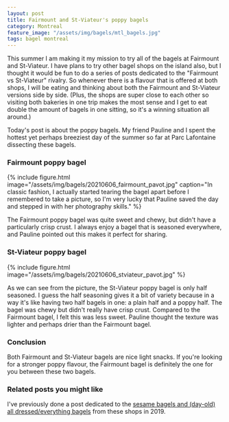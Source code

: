```yaml
---
layout: post
title: Fairmount and St-Viateur's poppy bagels
category: Montreal
feature_image: "/assets/img/bagels/mtl_bagels.jpg"
tags: bagel montreal
---
```


This summer I am making it my mission to try all of the bagels at Fairmount and St-Viateur. I have plans to try other bagel shops on the island also, but I thought it would be fun to do a series of posts dedicated to the "Fairmount vs St-Viateur" rivalry. So whenever there is a flavour that is offered at both shops, I will be eating and thinking about both the Fairmount and St-Viateur versions side by side. (Plus, the shops are super close to each other so visiting both bakeries in one trip makes the most sense and I get to eat double the amount of bagels in one sitting, so it's a winning situation all around.)

Today's post is about the poppy bagels. My friend Pauline and I spent the hottest yet perhaps breeziest day of the summer so far at Parc Lafontaine dissecting these bagels.

<h3>Fairmount poppy bagel</h3>

{% include figure.html image="/assets/img/bagels/20210606_fairmount_pavot.jpg" caption="In classic fashion, I actually started tearing the bagel apart before I remembered to take a picture, so I'm very lucky that Pauline saved the day and stepped in with her photography skills." %}

The Fairmount poppy bagel was quite sweet and chewy, but didn't have a particularly crisp crust. I always enjoy a bagel that is seasoned everywhere, and Pauline pointed out this makes it perfect for sharing.

<h3>St-Viateur poppy bagel</h3>

{% include figure.html image="/assets/img/bagels/20210606_stviateur_pavot.jpg" %}

As we can see from the picture, the St-Viateur poppy bagel is only half seasoned. I guess the half seasoning gives it a bit of variety because in a way it's like having two half bagels in one: a plain half and a poppy half. The bagel was chewy but didn't really have crisp crust. Compared to the Fairmount bagel, I felt this was less sweet. Pauline thought the texture was lighter and perhaps drier than the Fairmount bagel.

<h3>Conclusion</h3>

Both Fairmount and St-Viateur bagels are nice light snacks. If you're looking for a stronger poppy flavour, the Fairmount bagel is definitely the one for you between these two bagels.

<h3>Related posts you might like</h3>

I've previously done a post dedicated to the [sesame bagels and (day-old) all dressed/everything bagels](https://angela-tam.github.io/bagels/2019-12-13-mtl_fairmount_stviateur/) from these shops in 2019.
